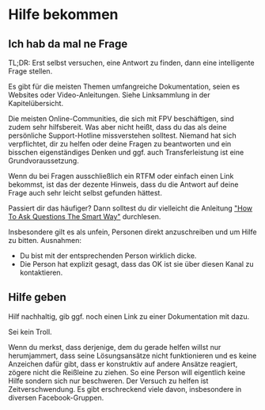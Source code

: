 # Hilfe bekommen

## Ich hab da mal ne Frage

TL;DR: Erst selbst versuchen, eine Antwort zu finden, dann eine intelligente Frage stellen.

Es gibt für die meisten Themen umfangreiche Dokumentation, seien es Websites oder Video-Anleitungen. Siehe Linksammlung in der Kapitelübersicht.

Die meisten Online-Communities, die sich mit FPV beschäftigen, sind zudem sehr hilfsbereit. Was aber nicht heißt, dass du das als deine persönliche Support-Hotline missverstehen solltest. Niemand hat sich verpflichtet, dir zu helfen oder deine Fragen zu beantworten und ein bisschen eigenständiges Denken und ggf. auch Transferleistung ist eine Grundvoraussetzung.

Wenn du bei Fragen ausschließlich ein RTFM oder einfach einen Link bekommst, ist das der dezente Hinweis, dass du die Antwort auf deine Frage auch sehr leicht selbst gefunden hättest.

Passiert dir das häufiger? Dann solltest du dir vielleicht die Anleitung ["How To Ask Questions The Smart Way"](http://www.catb.org/~esr/faqs/smart-questions.html) durchlesen.

Insbesondere gilt es als unfein, Personen direkt anzuschreiben und um Hilfe zu bitten. Ausnahmen:

- Du bist mit der entsprechenden Person wirklich dicke.
- Die Person hat explizit gesagt, dass das OK ist sie über diesen Kanal zu kontaktieren.

## Hilfe geben

Hilf nachhaltig, gib ggf. noch einen Link zu einer Dokumentation mit dazu.

Sei kein Troll.

Wenn du merkst, dass derjenige, dem du gerade helfen willst nur herumjammert, dass seine Lösungsansätze nicht funktionieren und es keine Anzeichen dafür gibt, dass er konstruktiv auf andere Ansätze reagiert, zögere nicht die Reißleine zu ziehen. So eine Person will eigentlich keine Hilfe sondern sich nur beschweren. Der Versuch zu helfen ist Zeitverschwendung. Es gibt erschreckend viele davon, insbesondere in diversen Facebook-Gruppen.
